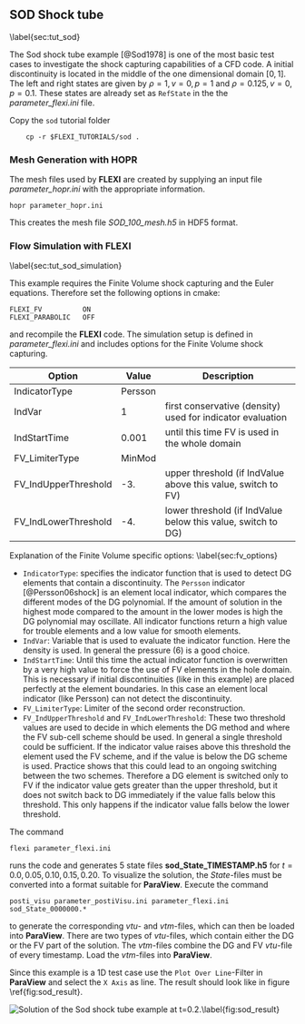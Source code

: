 ## SOD Shock tube
\label{sec:tut_sod}

The Sod shock tube example [@Sod1978] is one of the most basic test cases to investigate the shock capturing capabilities of a CFD code. A initial discontinuity is located in the middle of the one dimensional domain $[0,1]$. The left and right states are given by $\rho=1, v=0, p=1$ and $\rho=0.125, v=0, p=0.1$.
These states are already set as ``RefState`` in the the *parameter_flexi.ini* file.

Copy the ``sod`` tutorial folder

        cp -r $FLEXI_TUTORIALS/sod .

### Mesh Generation with HOPR

The mesh files used by **FLEXI** are created by supplying an input file *parameter_hopr.ini* with the appropriate information.

    hopr parameter_hopr.ini

This creates the mesh file *SOD_100_mesh.h5* in HDF5 format.

### Flow Simulation with FLEXI
\label{sec:tut_sod_simulation}

This example requires the Finite Volume shock capturing and the Euler equations. Therefore set the following options in cmake:

~~~~~~
FLEXI_FV          ON
FLEXI_PARABOLIC   OFF
~~~~~~

and recompile the **FLEXI** code.
The simulation setup is defined in *parameter_flexi.ini* and includes options for the Finite Volume shock capturing.


| Option                        | Value       | Description                                                  |
| ----------------------------- | ----------- | -------------------------------------------------------------|
| IndicatorType                 | Persson     |                                                              |
| IndVar                        | 1           | first conservative (density) used for indicator evaluation   |
| IndStartTime                  | 0.001       | until this time FV is used in the whole domain               |
| FV_LimiterType                | MinMod      |                                                              |
| FV_IndUpperThreshold          | -3.         | upper threshold (if IndValue above this value, switch to FV) |
| FV_IndLowerThreshold          | -4.         | lower threshold (if IndValue below this value, switch to DG) |

Explanation of the Finite Volume specific options:
\label{sec:fv_options}

* ``IndicatorType``: specifies the indicator function that is used to detect DG elements that contain a discontinuity. The ``Persson`` indicator [@Persson06shock] is an element local indicator, which compares the different modes of the DG polynomial. If the amount of solution in the highest mode compared to the amount in the lower modes is high the DG polynomial may oscillate. All indicator functions return a high value for trouble elements and a low value for smooth elements.
* ``IndVar``: Variable that is used to evaluate the indicator function. Here the density is used. In general the pressure (6) is a good choice.
* ``IndStartTime``: Until this time the actual indicator function is overwritten by a very high value to force the use of FV elements in the hole domain. This is necessary if initial discontinuities (like in this example) are placed perfectly at the element boundaries. In this case an element local indicator (like Persson) can not detect the discontinuity.
* ``FV_LimiterType``: Limiter of the second order reconstruction.
* ``FV_IndUpperThreshold`` and ``FV_IndLowerThreshold``: These two threshold values are used to decide in which elements the DG method and where the FV sub-cell scheme should be used. In general a single threshold could be sufficient. If the indicator value raises above this threshold the element used the FV scheme, and if the value is below the DG scheme is used. Practice shows that this could lead to an ongoing switching between the two schemes. Therefore a DG element is switched only to FV if the indicator value gets greater than the upper threshold, but it does not switch back to DG immediately if the value falls below this threshold. This only happens if the indicator value falls below the lower threshold.

The command

~~~~~~~
flexi parameter_flexi.ini
~~~~~~~

runs the code and generates 5 state files **sod_State_TIMESTAMP.h5** for $t=0.0, 0.05, 0.10, 0.15, 0.20$.
To visualize the solution, the *State*-files must be converted into a format suitable for **ParaView**. Execute the command

~~~~~~~
posti_visu parameter_postiVisu.ini parameter_flexi.ini sod_State_0000000.*
~~~~~~~

to generate the corresponding *vtu*- and *vtm*-files, which can then be loaded into **ParaView**.
There are two types of *vtu*-files, which contain either the DG or the FV part of the solution.
The *vtm*-files combine the DG and FV *vtu*-file of every timestamp. Load the *vtm*-files into **ParaView**.

Since this example is a 1D test case use the ``Plot Over Line``-Filter in **ParaView** and select the ``X Axis`` as line.
The result should look like in figure \ref{fig:sod_result}.

![Solution of the Sod shock tube example at $t=0.2$.\label{fig:sod_result}](tutorials/06_sod/sod_paraview_visualization.png)

